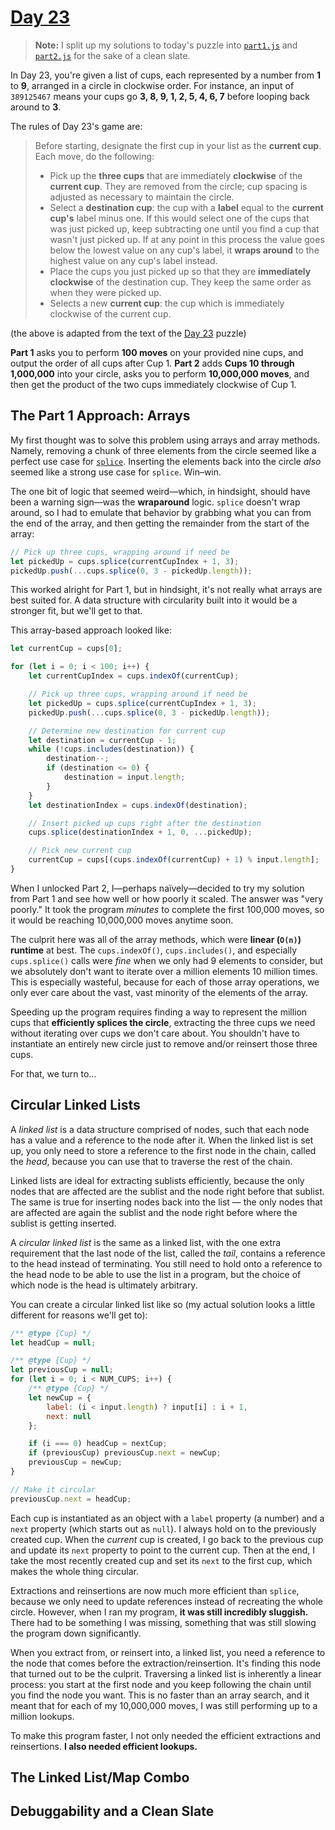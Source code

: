 # [Day 23](https://adventofcode.com/2020/day/23)

> **Note:** I split up my solutions to today's puzzle into [`part1.js`](/23/part1.js) and [`part2.js`](/23/part2.js) for the sake of a clean slate.

In Day 23, you're given a list of cups, each represented by a number from **1** to **9**, arranged in a circle in clockwise order. For instance, an input of `389125467` means your cups go **3, 8, 9, 1, 2, 5, 4, 6, 7** before looping back around to **3**.

The rules of Day 23's game are:

> Before starting, designate the first cup in your list as the **current cup**.
> Each move, do the following:
> * Pick up the **three cups** that are immediately **clockwise** of the **current cup**. They are removed from the circle; cup spacing is adjusted as necessary to maintain the circle.
> * Select a **destination cup**: the cup with a **label** equal to the **current cup's** label minus one. If this would select one of the cups that was just picked up, keep subtracting one until you find a cup that wasn't just picked up. If at any point in this process the value goes below the lowest value on any cup's label, it **wraps around** to the highest value on any cup's label instead.
> * Place the cups you just picked up so that they are **immediately clockwise** of the destination cup. They keep the same order as when they were picked up.
> * Selects a new **current cup**: the cup which is immediately clockwise of the current cup.

(the above is adapted from the text of the [Day 23](https://adventofcode.com/2020/day/23) puzzle)

**Part 1** asks you to perform **100 moves** on your provided nine cups, and output the order of all cups after Cup 1. **Part 2** adds **Cups 10 through 1,000,000** into your circle, asks you to perform **10,000,000 moves**, and then get the product of the two cups immediately clockwise of Cup 1.

## The Part 1 Approach: Arrays

My first thought was to solve this problem using arrays and array methods. Namely, removing a chunk of three elements from the circle seemed like a perfect use case for [`splice`](https://developer.mozilla.org/en-US/docs/Web/JavaScript/Reference/Global_Objects/Array/splice). Inserting the elements back into the circle _also_ seemed like a strong use case for `splice`. Win–win.

The one bit of logic that seemed weird—which, in hindsight, should have been a warning sign—was the **wraparound** logic. `splice` doesn't wrap around, so I had to emulate that behavior by grabbing what you can from the end of the array, and then getting the remainder from the start of the array:

```js
// Pick up three cups, wrapping around if need be
let pickedUp = cups.splice(currentCupIndex + 1, 3);
pickedUp.push(...cups.splice(0, 3 - pickedUp.length));
```

This worked alright for Part 1, but in hindsight, it's not really what arrays are best suited for. A data structure with circularity built into it would be a stronger fit, but we'll get to that.

This array-based approach looked like:

```js
let currentCup = cups[0];

for (let i = 0; i < 100; i++) {
	let currentCupIndex = cups.indexOf(currentCup);

	// Pick up three cups, wrapping around if need be
	let pickedUp = cups.splice(currentCupIndex + 1, 3);
	pickedUp.push(...cups.splice(0, 3 - pickedUp.length));

	// Determine new destination for current cup
	let destination = currentCup - 1;
	while (!cups.includes(destination)) {
		destination--;
		if (destination <= 0) {
			destination = input.length;
		} 
	}
	let destinationIndex = cups.indexOf(destination);

	// Insert picked up cups right after the destination
	cups.splice(destinationIndex + 1, 0, ...pickedUp);

	// Pick new current cup
	currentCup = cups[(cups.indexOf(currentCup) + 1) % input.length];
}
```

When I unlocked Part 2, I—perhaps naïvely—decided to try my solution from Part 1 and see how well or how poorly it scaled. The answer was "very poorly." It took the program _minutes_ to complete the first 100,000 moves, so it would be reaching 10,000,000 moves anytime soon.

The culprit here was all of the array methods, which were **linear (`O(n)`) runtime** at best. The `cups.indexOf()`, `cups.includes()`, and especially `cups.splice()` calls were _fine_ when we only had 9 elements to consider, but we absolutely don't want to iterate over a million elements 10 million times. This is especially wasteful, because for each of those array operations, we only ever care about the vast, vast minority of the elements of the array.

Speeding up the program requires finding a way to represent the million cups that **efficiently splices the circle**, extracting the three cups we need without iterating over cups we don't care about. You shouldn't have to instantiate an entirely new circle just to remove and/or reinsert those three cups.

For that, we turn to…

## Circular Linked Lists

A *linked list* is a data structure comprised of nodes, such that each node has a value and a reference to the node after it. When the linked list is set up, you only need to store a reference to the first node in the chain, called the _head_, because you can use that to traverse the rest of the chain.

Linked lists are ideal for extracting sublists efficiently, because the only nodes that are affected are the sublist and the node right before that sublist. The same is true for inserting nodes back into the list — the only nodes that are affected are again the sublist and the node right before where the sublist is getting inserted.

A *circular linked list* is the same as a linked list, with the one extra requirement that the last node of the list, called the *tail*, contains a reference to the head instead of terminating. You still need to hold onto a reference to the head node to be able to use the list in a program, but the choice of which node is the head is ultimately arbitrary.

You can create a circular linked list like so (my actual solution looks a little different for reasons we'll get to):

```js
/** @type {Cup} */
let headCup = null;

/** @type {Cup} */
let previousCup = null;
for (let i = 0; i < NUM_CUPS; i++) {
	/** @type {Cup} */
	let newCup = {
		label: (i < input.length) ? input[i] : i + 1,
		next: null
	};

	if (i === 0) headCup = nextCup;
	if (previousCup) previousCup.next = newCup;
	previousCup = newCup;
}

// Make it circular
previousCup.next = headCup;
```

Each cup is instantiated as an object with a `label` property (a number) and a `next` property (which starts out as `null`). I always hold on to the previously created cup. When the _current_ cup is created, I go back to the previous cup and update its `next` property to point to the current cup. Then at the end, I take the most recently created cup and set its `next` to the first cup, which makes the whole thing circular.

Extractions and reinsertions are now much more efficient than `splice`, because we only need to update references instead of recreating the whole circle. However, when I ran my program, **it was still incredibly sluggish.** There had to be something I was missing, something that was still slowing the program down significantly.

When you extract from, or reinsert into, a linked list, you need a reference to the node that comes before the extraction/reinsertion. It's finding this node that turned out to be the culprit. Traversing a linked list is inherently a linear process: you start at the first node and you keep following the chain until you find the node you want. This is no faster than an array search, and it meant that for each of my 10,000,000 moves, I was still performing up to a million lookups.

To make this program faster, I not only needed the efficient extractions and reinsertions. **I also needed efficient lookups.**

## The Linked List/Map Combo

## Debuggability and a Clean Slate